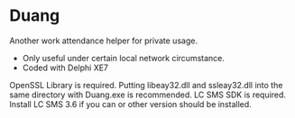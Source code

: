 # Duang
Another work attendance helper for private usage.
+ Only useful under certain local network circumstance.
+ Coded with Delphi XE7

OpenSSL Library is required. Putting libeay32.dll and ssleay32.dll into the same directory with Duang.exe is recommended.
LC SMS SDK is required. Install LC SMS 3.6 if you can or other version should be installed.
